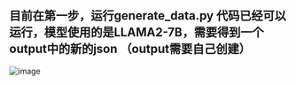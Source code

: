 ##  目前在第一步，运行generate_data.py   代码已经可以运行，模型使用的是LLAMA2-7B，需要得到一个output中的新的json  （output需要自己创建）

![image](https://github.com/ghh1125/MIND/assets/135824205/c3372e7d-a234-458a-8e98-88d6977bb22b)
